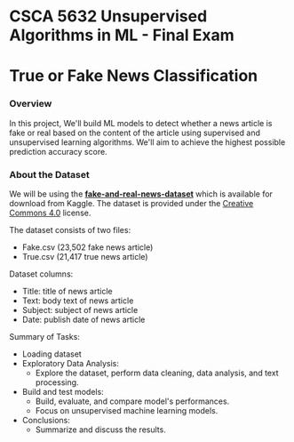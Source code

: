 # CSCA 5632 Unsupervised Algorithms in ML - Final Exam

# True or Fake News Classification

### Overview

In this project, We'll build ML models to detect whether a news article is fake or real based on the content of the article using supervised and unsupervised learning algorithms. We'll aim to achieve the highest possible prediction accuracy score.

### About the Dataset

We will be using the  **[fake-and-real-news-dataset](https://www.kaggle.com/datasets/clmentbisaillon/fake-and-real-news-dataset)** which is available for download from Kaggle. The dataset is provided under the [Creative Commons 4.0](https://creativecommons.org/licenses/by-nc-sa/4.0/) license.

The dataset consists of two files:

- Fake.csv (23,502 fake news article)
- True.csv (21,417 true news article)

Dataset columns:

- Title: title of news article  
- Text: body text of news article  
- Subject: subject of news article  
- Date: publish date of news article

Summary of Tasks:
- Loading dataset
- Exploratory Data Analysis: 
    - Explore the dataset, perform data cleaning, data analysis, and text processing.
- Build and test models: 
    - Build, evaluate, and compare model's performances. 
    - Focus on unsupervised machine learning models.
- Conclusions: 
    - Summarize and discuss the results.
